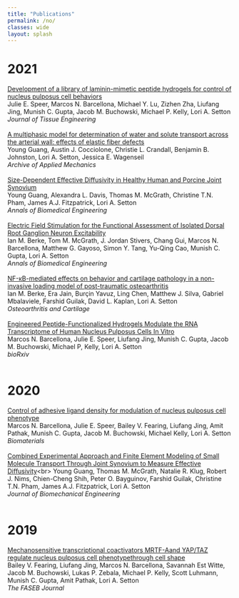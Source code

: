 ```yaml
---
title: "Publications"
permalink: /no/
classes: wide
layout: splash
---
```

# 2021

[Development of a library of laminin-mimetic peptide hydrogels for control of nucleus pulposus cell behaviors](https://journals.sagepub.com/doi/full/10.1177/20417314211021220)<br>
Julie E. Speer, Marcos N. Barcellona, Michael Y. Lu, Zizhen Zha, Liufang Jing, Munish C. Gupta, Jacob M. Buchowski, Michael P. Kelly, Lori A. Setton<br>
*Journal of Tissue Engineering* <br>
<br>
[A multiphasic model for determination of water and solute transport across the arterial wall: effects of elastic fiber defects](https://link.springer.com/content/pdf/10.1007/s00419-021-01985-3.pdf)<br>
Young Guang, Austin J. Cocciolone, Christie L. Crandall, Benjamin B. Johnston, Lori A. Setton, Jessica E. Wagenseil<br>
*Archive of Applied Mechanics*<br>
<br>
[Size-Dependent Effective Diffusivity in Healthy Human and Porcine Joint Synovium](https://link.springer.com/content/pdf/10.1007/s10439-020-02717-4.pdf)<br>
Young Guang, Alexandra L. Davis, Thomas M. McGrath, Christine T.N. Pham, James A.J. Fitzpatrick, Lori A. Setton<br>
*Annals of Biomedical Engineering*<br>
<br>
[Electric Field Stimulation for the Functional Assessment of Isolated Dorsal Root Ganglion Neuron Excitability](https://link.springer.com/content/pdf/10.1007/s10439-021-02725-y.pdf)<br>
Ian M. Berke, Tom M. McGrath, J. Jordan Stivers, Chang Gui, Marcos N. Barcellona, Matthew G. Gayoso, Simon Y. Tang, Yu-Qing Cao, Munish C. Gupta, Lori A. Setton<br>
*Annals of Biomedical Engineering*<br>
<br>
[NF-κB-mediated effects on behavior and cartilage pathology in a non-invasive loading model of post-traumatic osteoarthritis](https://reader.elsevier.com/reader/sd/pii/S1063458420311808?token=D929E45ECBADFE7E22AFB10ABC7E1AF35D52013491AA82A6F6372CE10A5EEF86CCBEA486AB860300A9D68F23F6C8E382&originRegion=us-east-1&originCreation=20210620035905)<br>
Ian M. Berke, Era Jain, Burçin Yavuz, Ling Chen, Matthew J. Silva, Gabriel Mbalaviele, Farshid Guilak, David L. Kaplan, Lori A. Setton<br>
*Osteoarthritis and Cartilage*<br>
<br>
[Engineered Peptide-Functionalized Hydrogels Modulate the RNA Transcriptome of Human Nucleus Pulposus Cells In Vitro](https://www.biorxiv.org/content/10.1101/2021.03.05.434094v1.full.pdf)<br>
Marcos N. Barcellona, Julie E. Speer, Liufang Jing, Munish C. Gupta, Jacob M. Buchowski, Michael P, Kelly, Lori A. Setton<br>
*bioRxiv*<br>
<br>
# 2020

[Control of adhesive ligand density for modulation of nucleus pulposus cell phenotype](https://reader.elsevier.com/reader/sd/pii/S0142961220303033?token=DD89C1CA0CB17FA61D0B58F3F1EE69877D658F088AD48EEDE83C2E33D95BD19317906CE2AAA8B7238FFB33286CFC685C&originRegion=us-east-1&originCreation=20210620114231)<br>
Marcos N. Barcellona, Julie E. Speer, Bailey V. Fearing, Liufang Jing, Amit Pathak, Munish C. Gupta, Jacob M. Buchowski, Michael Kelly, Lori A. Setton<br>
*Biomaterials*<br>
<br>
[Combined Experimental Approach and Finite Element Modeling of Small Molecule Transport Through Joint Synovium to Measure Effective Diffusivity](https://watermark.silverchair.com/bio_142_04_041010.pdf?token=AQECAHi208BE49Ooan9kkhW_Ercy7Dm3ZL_9Cf3qfKAc485ysgAABGAwggRcBgkqhkiG9w0BBwagggRNMIIESQIBADCCBEIGCSqGSIb3DQEHATAeBglghkgBZQMEAS4wEQQMP2LVCwq_WJN13kLDAgEQgIIEE3fsuP26OuNgjmwWL8ca6R0OQUBv0sJf5Mt743ikooxzeKmuAWhi59IJBMhIfaexBeFQkiObCFQateqMQl_hIX6eeucTdbB6B2aN--CAMXBU8nCKzBb2ilDD2r4OgSoZmoutVwtMHRfLqN8QYnq7vhkxnC1-c5ISVTF0PfJGoCv6o0Ny2H7OuNhu6_irYv8BVeYPOgIto5pnrQtvIrcH-OKmXC92Bj_Zw1Uy0D_-XQYRx5zksjYTmc9eWJCFwFfc5EO-ZVf_F_aJGm3TAxrP9DyRUZxpDmnHjsWjsgCAogqsl_X7e9XHwQ6XI5LYQ-eF_a33ciDIx3OTB4ZqpL1_3tbgFxQSxPCJbDb_vp8Jm9DdntLBVA92MLn6M-nbpfDqePZeE5JHDy5dDgXABXPfzZQpYqAICubTqFmgzGI4dWdYTckZKRc8Tv1PdtZ2KPGrs-4GhOaVEy9xRWPqA0TFEGqLYGxop9sAtd9Nzwr1lfPTGtvzK8OXUF-o8xsLiTPaigAx8Fiu2efE1PlJ_80AUGEwR4rHd-b7aoJfuXn7doQWgMjsGPiAp27siSYptgIr98jtmNjGZK2RZwbAKULs91uY4k30unHzfpDGW7jQPMwhJ4g_hZjgaC2hNqmPtSkZPvkkFCk0HxFFLz4wabSSJTApGhUdn7H122UDHrTmZ3rLjpnu0JuZFrCfXPe2ViVNy7hk9XjHdkMI912tQhJOcnNGq9PvdIqaQq5Z1deAMTI2wMlMlxY2gOy2nlPMwf_8BU9oCqqcRK27Z_HvJ5cy5JIlslynrNNcCS5GXgJHtQrvFyQ1g_vqQi5OJhZHcUEybl6S0M58Zrl1IcOM15JUBUuiMSx-VZSdQLAsig6nQUIz1PBl59LpG5Lv9FxB1L8Yiyr1mMS_x7Sy0q9Z-N-24E9YorKMY8qw7iOtR3IBvtkwMdk9yYJuQp3ody7OckMdLXXRPfoUSLAw9T9P1y-W5t6Tc_lARyui6n6U2dRs_eaUyiYVbOTDOzMUpz2I5t7kispPSsixoFZ6rkVWq3c58t0VeaxjywmVdtJcqOQfKW6zhE1h5IgCMd3qmguagHxSWrOfvoOe-pHwD4lAXrhUjeQju8oQxkO4m4elFWJqprqJS0wXKTzouWz5mlDv9kfqO_28ZHtpQe4r0xTr7xxMacY-1jhTiGVqurvHdEAxKmGRXk-eAAwSuvomknRPH64B6fdMZW2UPL-u-1UHqwcFHeiFo3kSYWxKgaGYKOFHjltB4-xw8Ip41VeNaI6QKtidv5OeHctkwyz0aRz-Y_FP1IE_eaDYz10IMExjbTI7b_EmuEpsdU0WRY53W7NcbsHM_dc9APLZE01cARPuoMDqIaNAe4Z3ll-DHqeLW2vZjpxaalZ_)<br>
Young Guang, Thomas M. McGrath, Natalie R. Klug, Robert J. Nims, Chien-Cheng Shih, Peter O. Bayguinov, Farshid Guilak, Christine T.N. Pham, James A.J. Fitzpatrick, Lori A. Setton<br>
*Journal of Biomechanical Engineering*<br>
<br>
# 2019

[Mechanosensitive transcriptional coactivators MRTF-Aand YAP/TAZ regulate nucleus pulposus cell phenotypethrough cell shape](https://faseb.onlinelibrary.wiley.com/doi/epdf/10.1096/fj.201802725RRR)<br>
Bailey V. Fearing, Liufang Jing, Marcos N. Barcellona, Savannah Est Witte, Jacob M. Buchowski, Lukas P. Zebala, Michael P. Kelly, Scott Luhmann, Munish C. Gupta, Amit Pathak, Lori A. Setton<br>
*The FASEB Journal*<br>
<br>

